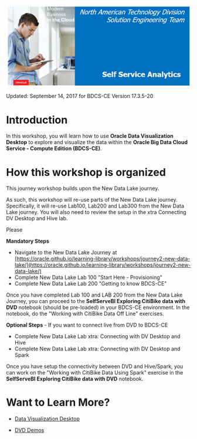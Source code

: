 ![](images/100/100.JPG)  

Updated: September 14, 2017 for BDCS-CE Version 17.3.5-20

    

# Introduction

In this workshop, you will learn how to use **Oracle Data Visualization Desktop** to explore and visualize the data within the **Oracle Big Data Cloud Service - Compute Edition (BDCS-CE)**.

# How this workshop is organized

This journey workshop builds upon the New Data Lake journey.

As such, this workshop will re-use parts of the New Data Lake journey.  Specifically, it will re-use Lab100, Lab200 and Lab300 from the New Data Lake journey. You will also need to review the setup in the xtra Connecting DV Desktop and Hive lab.

Please 

**Mandatory Steps**

+ Navigate to the New Data Lake Journey at [https://oracle.github.io/learning-library/workshops/journey2-new-data-lake/](https://oracle.github.io/learning-library/workshops/journey2-new-data-lake/) 
+ Complete New Data Lake Lab 100 "Start Here - Provisioning"
+ Complete New Data Lake Lab 200 "Getting to know BDCS-CE"

Once you have completed Lab 100 and LAB 200 from the New Data Lake Journey, you can proceed to the **SelfServeBI Exploring CitiBike data with DVD** notebook (should be pre-loaded) in your BDCS-CE environment. In the notebook, do the "Working with CitiBike Data Off Line" exercises.


**Optional Steps** - If you want to connect live from DVD to BDCS-CE
+ Complete New Data Lake Lab xtra: Connecting with DV Desktop and Hive
+ Complete New Data Lake Lab xtra: Connecting with DV Desktop and Spark

Once you have setup the connectivity between DVD and Hive/Spark, you can work on the "Working with CitiBike Data Using Spark" exercise in the **SelfServeBI Exploring CitiBike data with DVD** notebook.



# Want to Learn More?

- [Data Visualization Desktop](https://www.oracle.com/solutions/business-analytics/data-visualization.html)

- [DVD Demos](https://www.youtube.com/user/OracleBITechDemos)


